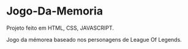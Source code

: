 # Jogo-Da-Memoria

Projeto feito em HTML, CSS, JAVASCRIPT.

Jogo da mémorea baseado nos personagens de League Of Legends.
